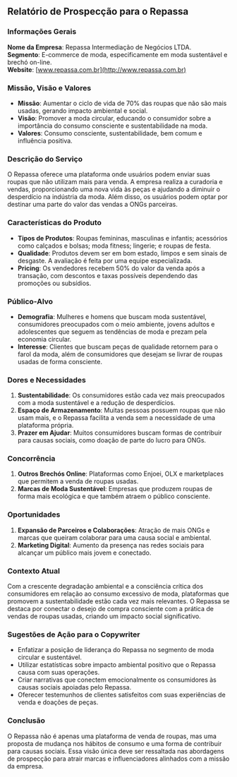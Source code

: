 ## Relatório de Prospecção para o Repassa

### Informações Gerais
**Nome da Empresa**: Repassa Intermediação de Negócios LTDA.  
**Segmento**: E-commerce de moda, especificamente em moda sustentável e brechó on-line.  
**Website**: [www.repassa.com.br](http://www.repassa.com.br)

### Missão, Visão e Valores
- **Missão**: Aumentar o ciclo de vida de 70% das roupas que não são mais usadas, gerando impacto ambiental e social.
- **Visão**: Promover a moda circular, educando o consumidor sobre a importância do consumo consciente e sustentabilidade na moda.
- **Valores**: Consumo consciente, sustentabilidade, bem comum e influência positiva.

### Descrição do Serviço
O Repassa oferece uma plataforma onde usuários podem enviar suas roupas que não utilizam mais para venda. A empresa realiza a curadoria e vendas, proporcionando uma nova vida às peças e ajudando a diminuir o desperdício na indústria da moda. Além disso, os usuários podem optar por destinar uma parte do valor das vendas a ONGs parceiras.

### Características do Produto
- **Tipos de Produtos**: Roupas femininas, masculinas e infantis; acessórios como calçados e bolsas; moda fitness; lingerie; e roupas de festa.
- **Qualidade**: Produtos devem ser em bom estado, limpos e sem sinais de desgaste. A avaliação é feita por uma equipe especializada.
- **Pricing**: Os vendedores recebem 50% do valor da venda após a transação, com descontos e taxas possíveis dependendo das promoções ou subsídios.

### Público-Alvo
- **Demografia**: Mulheres e homens que buscam moda sustentável, consumidores preocupados com o meio ambiente, jovens adultos e adolescentes que seguem as tendências de moda e prezam pela economia circular.
- **Interesse**: Clientes que buscam peças de qualidade retornem para o farol da moda, além de consumidores que desejam se livrar de roupas usadas de forma consciente.

### Dores e Necessidades
1. **Sustentabilidade**: Os consumidores estão cada vez mais preocupados com a moda sustentável e a redução de desperdícios.
2. **Espaço de Armazenamento**: Muitas pessoas possuem roupas que não usam mais, e o Repassa facilita a venda sem a necessidade de uma plataforma própria.
3. **Prazer em Ajudar**: Muitos consumidores buscam formas de contribuir para causas sociais, como doação de parte do lucro para ONGs.

### Concorrência
1. **Outros Brechós Online**: Plataformas como Enjoei, OLX e marketplaces que permitem a venda de roupas usadas.
2. **Marcas de Moda Sustentável**: Empresas que produzem roupas de forma mais ecológica e que também atraem o público consciente.

### Oportunidades
1. **Expansão de Parceiros e Colaborações**: Atração de mais ONGs e marcas que queiram colaborar para uma causa social e ambiental.
2. **Marketing Digital**: Aumento da presença nas redes sociais para alcançar um público mais jovem e conectado.

### Contexto Atual
Com a crescente degradação ambiental e a consciência crítica dos consumidores em relação ao consumo excessivo de moda, plataformas que promovem a sustentabilidade estão cada vez mais relevantes. O Repassa se destaca por conectar o desejo de compra consciente com a prática de vendas de roupas usadas, criando um impacto social significativo.

### Sugestões de Ação para o Copywriter
- Enfatizar a posição de liderança do Repassa no segmento de moda circular e sustentável.
- Utilizar estatísticas sobre impacto ambiental positivo que o Repassa causa com suas operações.
- Criar narrativas que conectem emocionalmente os consumidores às causas sociais apoiadas pelo Repassa.
- Oferecer testemunhos de clientes satisfeitos com suas experiências de venda e doações de peças.

### Conclusão
O Repassa não é apenas uma plataforma de venda de roupas, mas uma proposta de mudança nos hábitos de consumo e uma forma de contribuir para causas sociais. Essa visão única deve ser ressaltada nas abordagens de prospecção para atrair marcas e influenciadores alinhados com a missão da empresa.